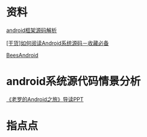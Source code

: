 # 资料

[android框架源码解析](https://github.com/guoxiaoxing/android-open-source-project-analysis)

[[干货]如何阅读Android系统源码－收藏必备](https://www.jianshu.com/p/b3580904d298)

[BeesAndroid](https://github.com/BeesX/BeesAndroid)

# android系统源代码情景分析

[《老罗的Android之旅》导读PPT](https://blog.csdn.net/Luoshengyang/article/details/12957169)

# 指点点